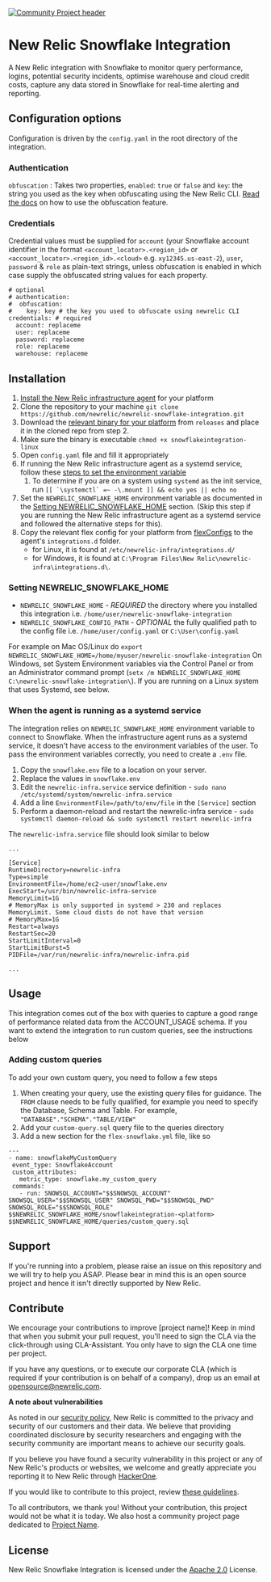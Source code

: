 [![Community Project header](https://github.com/newrelic/opensource-website/raw/master/src/images/categories/Community_Project.png)](https://opensource.newrelic.com/oss-category/#community-project)

# New Relic Snowflake Integration

A New Relic integration with Snowflake to monitor query performance, logins, potential security incidents, optimise warehouse and cloud credit costs, capture any data stored in Snowflake for real-time alerting and reporting.

## Configuration options
Configuration is driven by the `config.yaml` in the root directory of the integration. 

### Authentication

`obfuscation` : Takes two properties, `enabled`: `true` or `false` and `key`: the string you used as the key
when obfuscating using the New Relic CLI. [Read the docs](https://github.com/newrelic/newrelic-cli/blob/main/docs/cli/newrelic_agent_config_obfuscate.md) on how to use the obfuscation feature.

### Credentials

Credential values must be supplied for `account` (your Snowflake account identifier in the format `<account_locator>.<region_id>` or `<account_locator>.<region_id>.<cloud>` e.g. `xy12345.us-east-2`), `user`, `password` & `role` as plain-text strings, 
unless obfuscation is enabled in which case supply the obfuscated string values for each property.


```
# optional
# authentication:
#  obfuscation:
#    key: key # the key you used to obfuscate using newrelic CLI
credentials: # required
  account: replaceme
  user: replaceme
  password: replaceme
  role: replaceme
  warehouse: replaceme
```

## Installation

1. [Install the New Relic infrastructure agent](https://docs.newrelic.com/docs/infrastructure/install-infrastructure-agent) for your platform
2. Clone the repository to your machine `git clone https://github.com/newrelic/newrelic-snowflake-integration.git`
3. Download the [relevant binary for your platform](https://github.com/newrelic/newrelic-snowflake-integration/releases) from `releases` and place it in the cloned repo from step 2.
4. Make sure the binary is executable `chmod +x snowflakeintegration-linux`
5. Open `config.yaml` file and fill it appropriately
6. If running the New Relic infrastructure agent as a systemd service, follow these [steps to set the environment variable](#when-the-agent-is-running-as-a-systemd-service)
   1. To determine if you are on a system using `systemd` as the init service, run
   ``[[ `\systemctl` =~ -\.mount ]] && echo yes || echo no``
7. Set the `NEWRELIC_SNOWFLAKE_HOME` environment variable as documented in the [Setting NEWRELIC_SNOWFLAKE_HOME](#required-environment-variables) section. (Skip this step if you are running the New Relic infrastructure agent as a systemd service and followed the alternative steps for this).
8. Copy the relevant flex config for your platform from [flexConfigs](https://github.com/newrelic/newrelic-snowflake-integration/tree/main/flexConfigs) to the agent's `integrations.d` folder. 
    - for Linux, it is found at `/etc/newrelic-infra/integrations.d/`
    - for Windows, it is found at `C:\Program Files\New Relic\newrelic-infra\integrations.d\`.

### Setting NEWRELIC_SNOWFLAKE_HOME

- `NEWRELIC_SNOWFLAKE_HOME` - *REQUIRED* the directory where you installed this integration i.e. `/home/user/newrelic-snowflake-integration`
- `NEWRELIC_SNOWFLAKE_CONFIG_PATH` - *OPTIONAL* the fully qualified path to the config file i.e. `/home/user/config.yaml` or `C:\User\config.yaml`

For example on Mac OS/Linux do `export NEWRELIC_SNOWFLAKE_HOME=/home/myuser/newrelic-snowflake-integration`
On Windows, set System Environment variables via the Control Panel or from an Administrator command prompt (`setx /m NEWRELIC_SNOWFLAKE_HOME C:\newrelic-snowflake-integration\`). If you are running on a Linux system that uses Systemd, see below.

### When the agent is running as a systemd service

The integration relies on `NEWRELIC_SNOWFLAKE_HOME` environment variable to connect to Snowflake. When the infrastructure agent runs as a systemd service, it doesn't have access to the environment variables of the user. To pass the environment variables correctly, you need to create a `.env` file.

1. Copy the `snowflake.env` file to a location on your server.
2. Replace the values in `snowflake.env`
3. Edit the `newrelic-infra.service` service definition - `sudo nano /etc/systemd/system/newrelic-infra.service`
4. Add a line `EnvironmentFile=/path/to/env/file` in the `[Service]` section
5. Perform a daemon-reload and restart the newrelic-infra service - `sudo systemctl daemon-reload && sudo systemctl restart newrelic-infra`

The `newrelic-infra.service` file should look similar to below

```
...

[Service]
RuntimeDirectory=newrelic-infra
Type=simple
EnvironmentFile=/home/ec2-user/snowflake.env
ExecStart=/usr/bin/newrelic-infra-service
MemoryLimit=1G
# MemoryMax is only supported in systemd > 230 and replaces MemoryLimit. Some cloud dists do not have that version
# MemoryMax=1G
Restart=always
RestartSec=20
StartLimitInterval=0
StartLimitBurst=5
PIDFile=/var/run/newrelic-infra/newrelic-infra.pid

...
```

## Usage
This integration comes out of the box with queries to capture a good range of performance related data from the ACCOUNT_USAGE schema. If you want to extend the integration to run custom queries, see the instructions below

### Adding custom queries

To add your own custom query, you need to follow a few steps

1. When creating your query, use the existing query files for guidance. The `FROM` clause needs to be fully qualified, for example you need to specify the Database, Schema and Table. For example, `"DATABASE"."SCHEMA"."TABLE/VIEW"`
2. Add your `custom-query.sql` query file to the queries directory
3. Add a new section for the `flex-snowflake.yml` file, like so

```
---
- name: snowflakeMyCustomQuery
 event_type: SnowflakeAccount
 custom_attributes:
   metric_type: snowflake.my_custom_query
 commands:
   - run: SNOWSQL_ACCOUNT="$$SNOWSQL_ACCOUNT" SNOWSQL_USER="$$SNOWSQL_USER" SNOWSQL_PWD="$$SNOWSQL_PWD" SNOWSQL_ROLE="$$SNOWSQL_ROLE" $$NEWRELIC_SNOWFLAKE_HOME/snowflakeintegration-<platform> $$NEWRELIC_SNOWFLAKE_HOME/queries/custom_query.sql
```

## Support

If you're running into a problem, please raise an issue on this repository and we will try to help you ASAP. Please bear in mind this is an open source project and hence it isn't directly supported by New Relic.

## Contribute

We encourage your contributions to improve [project name]! Keep in mind that when you submit your pull request, you'll need to sign the CLA via the click-through using CLA-Assistant. You only have to sign the CLA one time per project.

If you have any questions, or to execute our corporate CLA (which is required if your contribution is on behalf of a company), drop us an email at opensource@newrelic.com.

**A note about vulnerabilities**

As noted in our [security policy](../../security/policy), New Relic is committed to the privacy and security of our customers and their data. We believe that providing coordinated disclosure by security researchers and engaging with the security community are important means to achieve our security goals.

If you believe you have found a security vulnerability in this project or any of New Relic's products or websites, we welcome and greatly appreciate you reporting it to New Relic through [HackerOne](https://hackerone.com/newrelic).

If you would like to contribute to this project, review [these guidelines](./CONTRIBUTING.md).

To all contributors, we thank you!  Without your contribution, this project would not be what it is today.  We also host a community project page dedicated to [Project Name](<LINK TO https://opensource.newrelic.com/projects/... PAGE>).

## License
New Relic Snowflake Integration is licensed under the [Apache 2.0](http://apache.org/licenses/LICENSE-2.0.txt) License.
